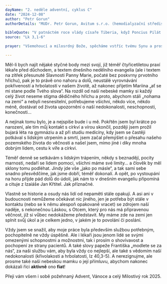 ```yaml
---
dayName: "2. neděle adventní, cyklus C"
date: "2024-12-08"
author: "Petr Gorun"
authorDetails: "MUDr. Petr Gorun, Avitum s.r.o. (hemodialyzační středisko), Ústí nad Orlicí"

bibleQuote: "V patnáctém roce vlády císaře Tiberia, když Poncius Pilát byl místodržitelem v Judsku, Herodes údělným knížetem v Galileji, jeho bratr Filip údělným knížetem v Itureji a v Trachonitidě, Lysaniáš údělným knížetem v Abiléně, za velekněží Annáše a Kaifáše, uslyšel na poušti Boží slovo Jan, syn Zachariášův. Šel do celého okolí Jordánu a hlásal křest pokání, aby byly odpuštěny hříchy. Tak je psáno v knize řečí proroka Izaiáše: „Hlas volajícího na poušti: Připravte cestu Pánu, vyrovnejte mu stezky! Každé údolí ať je zasypáno, každá hora a každý pahorek srovnán; kde je co křivého, ať je narovnáno, cesty hrbolaté ať se uhladí! A každý člověk uzří Boží spásu.“"
source: "Lk 3,1-6"

prayer: "Všemohoucí a milosrdný Bože, spěcháme vstříc tvému Synu a prosíme tě: nedopusť, aby nám stály v cestě pozemské zájmy, ale ať nebeská moudrost zúrodní naše nitro, abychom došli k věčnému životu s Kristem. Neboť on s tebou v jednotě Ducha Svatého…"

---
```


Měl-li bych najít nějaké styčné body mezi svojí, již téměř čtyřicetiletou praxí lékaře před důchodem, a textem dnešního nedělního evangelia (ale i textem na zítřek přesunuté Slavnosti Panny Marie, počaté bez poskvrny prvotního hříchu), pak je to právě ono nahoru a dolů, neustálé vyrovnávání pokřiveností a hrbolatostí v našem životě, až nakonec přijetím Mariina „ať se mi stane podle Tvého slova“. Na rozdíl od naší nebeské mamky si každý celý život neseme stigma dědičného hříchu a proto, abychom stáli „nohama na zemi“ a nebyli nesnesitelní, potřebujeme všichni, někdo více, někdo méně, dostávat od života upozornění o naší nedokonalosti, neschopnosti, konečnosti…

A nejinak tomu bylo, je a nejspíše bude i u mě. Pokřtěn jsem byl krátce po narození, ale tím můj kontakt s církví a vírou skončil, později jsem prožil bujará léta na gymnáziu a až při studiu medicíny, kdy jsem se častěji potkával s lidským utrpením a smrtí, jsem začal přemýšlet o přesahu našeho pozemského života do věčnosti a našel jsem, mimo jiné i díky mnoha dobrým lidem, cestu k víře a církvi.

Téměř denně se setkávám s lidským trápením, někdy s beznadějí, pocity marnosti, nedaří se lidem pomoci, všichni máme své limity… a člověk by měl sklony tomu podléhat. Jindy jde vše „jako po másle“, a tak sami sebe snadno přesvědčíme, jak jsme dobří, téměř dokonalí. A opět, po vystoupání na horu přijde pád dolů do údolí, jak nám to v dnešním evangeliu připomíná a cituje z Izaiáše Jan Křtitel. Jak příznačné.
 
Vlastně se historie a osudy nás lidí od nepaměti stále opakují. A asi ani v budoucnosti nemůžeme očekávat nic jiného, jen je potřeba být stále v kontaktu (nebo se k němu alespoň opakovaně vracet) se zdrojem naší naděje, s nekonečnou Láskou, s Otcem, který pro nás má připravenou věčnost, jíž si vůbec nedokážeme představit. My máme zde na zemi jen splnit svůj úkol a je celkem jedno, v jakém je to povolání či poslání.

Vždy jsem se snažil, aby moje práce byla především službou potřebným, pochopitelně ne vždy úspěšně. Ale i lékaři jsou jenom lidé se svými omezenými schopnostmi a možnostmi, tak i prosím o shovívavost a pochopení ze strany pacientů. A také slovy papeže Františka „modlete se za nás“, za naši službu vám, aby byla vždy co nejlepší, ale také s vědomím naší nedokonalosti (křivolakosti a hrbolatosti, Iz 40,3-5). A nerezignujme, ale prosme také naši nebeskou mamku o její přímluvu, abychom nakonec dokázali říci **aktivně** ono **fiat**!

Přeji vám všem i sobě požehnaný Advent, Vánoce a celý Milostivý rok 2025.

